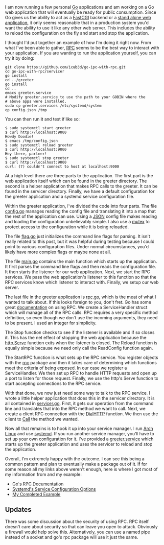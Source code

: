 <!-- Title: Go App, Do You Read Me? -->
<!-- Author: Joshua Marsh -->
<!-- Tags: rpc,go,linux -->
<!-- Languages: shell,go -->

I am now running a few personal [Go](http://golang.org/) applications
and am working on a Go web application that will eventually be ready
for public consumption. Since Go gives us the ability to act as a
[FastCGI](http://www.fastcgi.com/drupal/) backend or a
[stand alone web application](http://golang.org/pkg/net/http/), it
only seems reasonable that in a production system you'd want the
ability to use it like any other web server. This includes the ability
to reload the configuration on the fly and start and stop the
application.

I thought I'd put together an example of how I'm doing it right
now. From what I've been able to gather,
[RPC](http://en.wikipedia.org/wiki/Remote_procedure_call) seems to be
the best way to interact with your application. If you are wanting to
run the application yourself, you can try it by doing:

<pre><code data-language="shell">git clone https://github.com/icub3d/go-ipc-with-rpc.git
cd go-ipc-with-rpc/servicer
go install  
cd ../greeter  
go install  
cd ..  
emacs greeter.service
# Modify greeter.service to use the path to your GOBIN where the   
# above apps were installed.  
sudo cp greeter.services /etc/systemd/system  
cp config.json /tmp  
</code></pre>

You can then run it and test if like so:

<pre><code data-language="shell">$ sudo systemctl start greeter  
$ curl http://localhost:9000  
Howdy Doodie!  
$ emacs /tmp/config.json  
$ sudo systemctl reload greeter  
$ curl http://localhost:9000  
Hey there, partner!  
$ sudo systemctl stop greeter  
$ curl http://localhost:9000  
curl: (7) couldn't connect to host at localhost:9000  
</code></pre>

At a high level there are three parts to the application. The first
part is the web application itself which can be found in the greeter
directory. The second is a helper application that makes RPC calls to
the greeter. It can be found in the servicer directory. Finally, we
have a default configuration for the greeter application and a systemd
service configuration file.

Within the greeter application, I've divided the code into four
parts. The file
[config.go](https://github.com/icub3d/go-ipc-with-rpc/blob/master/greeter/config.go)
manages reading the config file and translating it into a map that the
rest of the application can use. Using a [JSON](http://www.json.org/)
config file makes reading and loading the configuration unbelievably
simple. I also use a [mutex](http://golang.org/pkg/sync/#Mutex) to
protect access to the configuration while it is being reloaded.

The file
[flag.go](https://github.com/icub3d/go-ipc-with-rpc/blob/master/greeter/main.go)
just initializes the command line flags for parsing. It isn't really
related to this post, but it was helpful during testing because I
could point to various configuration files. Under normal
circumstances, you'd likely have more complex flags or maybe none at
all.

The file
[main.go](https://github.com/icub3d/go-ipc-with-rpc/blob/master/greeter/main.go)
contains the main function which starts up the application. It first
parses the command line flags and then reads the configuration
file. It then starts the listener for our web application. Next, we
start the RPC services. We pass the web application's listener to this
function so that the RPC services know which listener to interact
with. Finally, we setup our web server.

The last file in the greeter application is
[rpc.go](https://github.com/icub3d/go-ipc-with-rpc/blob/master/greeter/rpc.go),
which is the meat of what I wanted to talk about. If this looks
foreign to you, don't fret. Go has some great [documentation](http://golang.org/pkg/net/rpc/) on using
RPC. We create a ServiceHandler struct which will manage all of the
RPC calls. RPC requires a very specific method definition, so even
though we don't use the incoming arguments, they need to be present. I
used an integer for simplicity.

The Stop function checks to see if the listener is available and if so
closes it. This has the net effect of stopping the web application
because the [http.Serve](http://golang.org/pkg/net/http/#Serve)
function exits when the listener is closed. The Reload function is
equally simple because we need only call the ReadConfig function
again.

The StartRPC function is what sets up the RPC service. You register
objects with the [rpc](http://golang.org/pkg/net/rpc/) package and
then it takes care of determining which functions meet the criteria of
being exposed. In our case we register a ServiceHandler. We then set
up RPC to handle HTTP requests and open up a port to listen for those
request. Finally, we use the http's Serve function to start accepting
connections to the RPC service.

With that done, we now just need some way to talk to the RPC
service. I wrote a little helper application that does this in the
servicer directory. It is all contained in
[servicer.go](https://github.com/icub3d/go-ipc-with-rpc/blob/master/servicer/servicer.go). First,
it gets our operation from the command line and translates that into
the RPC method we want to call. Next, we create a client RPC
connection with the
[DialHTTP](http://golang.org/pkg/net/rpc/#DialHTTP) function. We then
use the client to [Call](http://golang.org/pkg/net/rpc/#Client.Call) the method we wanted.

Now all that remains is to hook it up into your service manager. I run
[Arch Linux](https://www.archlinux.org/) and use [systemd](http://www.freedesktop.org/wiki/Software/systemd). If you run
another service manager, you'll have to set up your own configuration
for it. I've provided a [greeter.service](https://github.com/icub3d/go-ipc-with-rpc/blob/master/greeter.service) which starts up the greeter
application and uses the servicer to reload and stop the application.

Overall, I'm extremely happy with the outcome. I can see this being a
common pattern and plan to eventually make a package out of it. If for
some reason all my links above weren't enough, here is where I got
most of my information from and my example:

* [Go's RPC Documentation](http://golang.org/pkg/net/rpc/)
* [Systemd's Service Configuration Options](http://www.freedesktop.org/software/systemd/man/systemd.service.html)
* [My Completed Example](https://github.com/icub3d/go-ipc-with-rpc)

Updates
-------

There was some discussion about the security of using RPC. RPC itself
doesn't care about security so that can leave you open to
attack. Obviously a firewall would help solve this. Alternatively, you
can use a named pipe instead of a socket and go's rpc package will use
it just the same.
